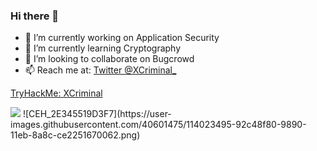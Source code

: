 ### Hi there 👋

- 🔭 I’m currently working on Application Security
- 🌱 I’m currently learning Cryptography 
- 👯 I’m looking to collaborate on Bugcrowd
- 📫 Reach me at: 
[Twitter @XCriminal_](https://twitter.com/XCriminal_)

[TryHackMe: XCriminal](https://tryhackme.com/p/XCriminal)


<img src="https://github-readme-stats.vercel.app/api?username=Bhagavan-Bollina&&show_icons=true&title_color=5FFF33&icon_color=bb2acf&text_color=daf7dc&bg_color=151515">
![CEH_2E345519D3F7](https://user-images.githubusercontent.com/40601475/114023495-92c48f80-9890-11eb-8a8c-ce2251670062.png)



